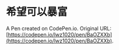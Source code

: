 # 希望可以暴富

A Pen created on CodePen.io. Original URL: [https://codepen.io/lwz1020/pen/BaOZXXb](https://codepen.io/lwz1020/pen/BaOZXXb).


